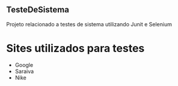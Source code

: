 ## TesteDeSistema
Projeto relacionado a testes de sistema utilizando Junit e Selenium

# Sites utilizados para testes
+ Google
+ Saraiva
+ Nike
